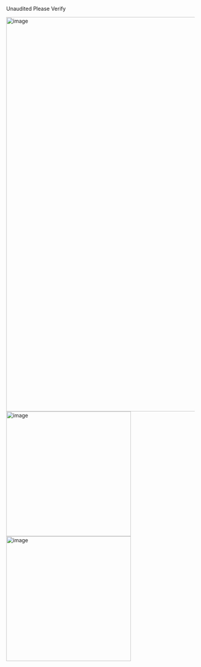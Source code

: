 Unaudited Please Verify

<img width="1052" alt="image" src="https://github.com/ludwich66/Quansheng_UV-K5_Wiki/assets/12202733/1e2cc28f-3630-4c4d-b8d2-6632b875a299">

<img width="333" alt="image" src="https://github.com/ludwich66/Quansheng_UV-K5_Wiki/assets/12202733/c9cc278e-06af-481b-a6b3-514ea18e3be5">
<img width="333" alt="image" src="https://github.com/ludwich66/Quansheng_UV-K5_Wiki/assets/12202733/43317cb7-e9e5-4df7-8311-e85ae1e7f6ad">


